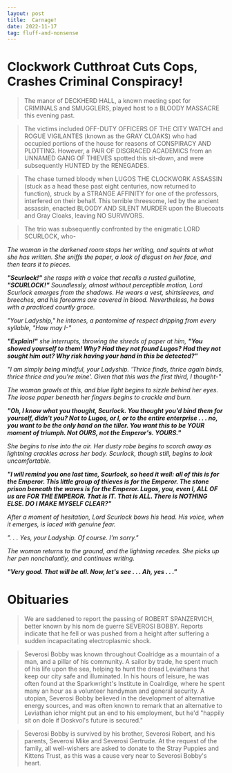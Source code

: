 ```yaml
---
layout: post
title:  Carnage!
date: 2022-11-17
tag: fluff-and-nonsense
---
```


# Clockwork Cutthroat Cuts Cops, Crashes Criminal Conspiracy!

> The manor of DECKHERD HALL, a known meeting spot for CRIMINALS and SMUGGLERS, played host to a BLOODY MASSACRE this evening past.

> The victims included OFF-DUTY OFFICERS OF THE CITY WATCH and ROGUE VIGILANTES (known as the GRAY CLOAKS) who had occupied portions of the house for reasons of CONSPIRACY AND PLOTTING. However, a PAIR OF DISGRACED ACADEMICS from an UNNAMED GANG OF THIEVES spotted this sit-down, and were subsequently HUNTED by the RENEGADES.

> The chase turned bloody when LUGOS THE CLOCKWORK ASSASSIN (stuck as a head these past eight centuries, now returned to function), struck by a STRANGE AFFINITY for one of the professors, interfered on their behalf. This terrible threesome, led by the ancient assassin, enacted BLOODY AND SILENT MURDER upon the Bluecoats and Gray Cloaks, leaving NO SURVIVORS.

> The trio was subsequently confronted by the enigmatic LORD SCURLOCK, who-

*The woman in the darkened room stops her writing, and squints at what she has written. She sniffs the paper, a look of disgust on her face, and then tears it to pieces.*

***"Scurlock!"*** *she rasps with a voice that recalls a rusted guillotine,* ***"SCURLOCK!"***
*Soundlessly, almost without perceptible motion, Lord Scurlock emerges from the shadows. He wears a vest, shirtsleeves, and breeches, and his forearms are covered in blood. Nevertheless, he bows with a practiced courtly grace.*

*"Your Ladyship," he intones, a pantomime of respect dripping from every syllable, "How may I-"*

***"Explain!"*** *she interrupts, throwing the shreds of paper at him,* ***"You showed yourself to them! Why? Had they not found Lugos? Had they not sought him out? Why risk having your hand in this be detected?"***

*"I am simply being mindful, your Ladyship. 'Thrice finds, thrice again binds, thrice thrice and you're mine'. Given that this was the first third, I thought-"*

*The woman growls at this, and blue light begins to sizzle behind her eyes. The loose paper beneath her fingers begins to crackle and burn.*

***"Oh, I know what you thought, Scurlock. You thought you'd bind them for yourself, didn't you? Not to Lugos, or I, or to the entire enterprise . . . no, you want to be the only hand on the tiller. You want this to be YOUR moment of triumph. Not OURS, not the Emperor's. YOURS."***

*She begins to rise into the air. Her dusty robe begins to scorch away as lightning crackles across her body. Scurlock, though still, begins to look uncomfortable.*

***"I will remind you one last time, Scurlock, so heed it well: all of this is for the Emperor. This little group of thieves is for the Emperor. The stone prison beneath the waves is for the Emperor. Lugos, you, even I, ALL OF us are FOR THE EMPEROR. That is IT. That is ALL. There is NOTHING ELSE. DO I MAKE MYSELF CLEAR?"***

*After a moment of hesitation, Lord Scurlock bows his head. His voice, when it emerges, is laced with genuine fear.*

*". . . Yes, your Ladyship. Of course. I'm sorry."*

*The woman returns to the ground, and the lightning recedes. She picks up her pen nonchalantly, and continues writing.*

***"Very good. That will be all. Now, let's see . . . Ah, yes . . ."***

# Obituaries

> We are saddened to report the passing of ROBERT SPANZERVICH, better known by his nom de guerre SEVEROSI BOBBY. Reports indicate that he fell or was pushed from a height after suffering a sudden incapacitating electroplasmic shock.

> Severosi Bobby was known throughout Coalridge as a mountain of a man, and a pillar of his community. A sailor by trade, he spent much of his life upon the sea, helping to hunt the dread Leviathans that keep our city safe and illuminated. In his hours of leisure, he was often found at the Sparkwright's Institute in Coalrdige, where he spent many an hour as a volunteer handyman and general security. A utopian, Severosi Bobby believed in the development of alternative energy sources, and was often known to remark that an alternative to Leviathan ichor might put an end to his employment, but he'd "happily sit on dole if Doskvol's future is secured."

> Severosi Bobby is survived by his brother, Severosi Robert, and his parents, Severosi Mike and Severosi Gertrude. At the request of the family, all well-wishers are asked to donate to the Stray Puppies and Kittens Trust, as this was a cause very near to Severosi Bobby's heart.